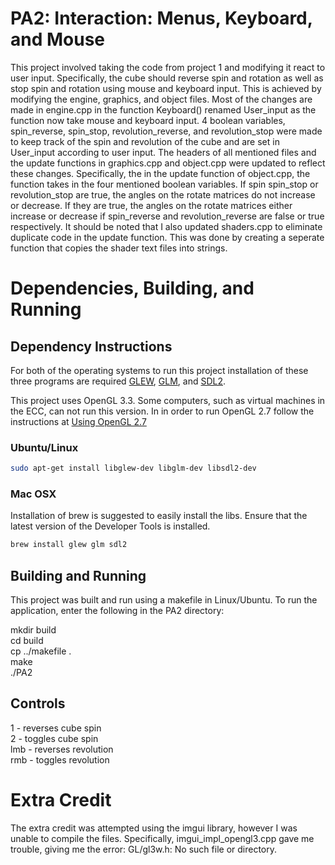 # PA2: Interaction: Menus, Keyboard, and Mouse

This project involved taking the code from project 1 and modifying it react to user input. Specifically, the cube should reverse spin and rotation as well as stop spin and rotation using mouse and keyboard input. This is achieved by modifying the engine, graphics, and object files. Most of the changes are made in engine.cpp in the function Keyboard() renamed User_input as the function now take mouse and keyboard input. 4 boolean variables, spin_reverse, spin_stop, revolution_reverse, and revolution_stop were made to keep track of the spin and revolution of the cube and are set in User_input according to user input. The headers of all mentioned files and the update functions in graphics.cpp and object.cpp were updated to reflect these changes. Specifically, the in the update function of object.cpp, the function takes in the four mentioned boolean variables. If spin spin_stop or revolution_stop are true, the angles on the rotate matrices do not increase or decrease. If they are true, the angles on the rotate matrices either increase or decrease if spin_reverse and revolution_reverse are false or true respectively. It should be noted that I also updated shaders.cpp to eliminate duplicate code in the update function. This was done by creating a seperate function that copies the shader text files into strings.

# Dependencies, Building, and Running

## Dependency Instructions
For both of the operating systems to run this project installation of these three programs are required [GLEW](http://glew.sourceforge.net/), [GLM](http://glm.g-truc.net/0.9.7/index.html), and [SDL2](https://wiki.libsdl.org/Tutorials).

This project uses OpenGL 3.3. Some computers, such as virtual machines in the ECC, can not run this version. In in order to run OpenGL 2.7 follow the instructions at [Using OpenGL 2.7](https://github.com/HPC-Vis/computer-graphics/wiki/Using-OpenGL-2.7)

### Ubuntu/Linux
```bash
sudo apt-get install libglew-dev libglm-dev libsdl2-dev
```

### Mac OSX
Installation of brew is suggested to easily install the libs. Ensure that the latest version of the Developer Tools is installed.
```bash
brew install glew glm sdl2
```

## Building and Running
This project was built and run using a makefile in Linux/Ubuntu. To run the application, enter the following in the PA2 directory:

mkdir build  
cd build  
cp ../makefile .  
make  
./PA2

## Controls

1 - reverses cube spin  
2 - toggles cube spin  
lmb - reverses revolution  
rmb - toggles revolution  

# Extra Credit
The extra credit was attempted using the imgui library, however I was unable to compile the files. Specifically, imgui_impl_opengl3.cpp gave me trouble, giving me the error: GL/gl3w.h: No such file or directory.
